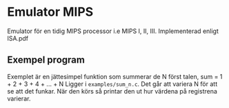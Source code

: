 # Emulator MIPS

Emulator för en tidig MIPS processor i.e MIPS I, II, III. Implementerad enligt ISA.pdf

## Exempel program

Exemplet är en jättesimpel funktion som summerar de N först talen, sum = 1 + 2 + 3 + 4 + ... + N
Ligger i `examples/sum_n.c`. Det går att variera N för att se att det funkar. När den körs så printar den ut hur värdena på registrena varierar.

